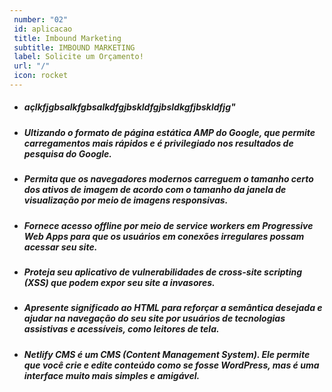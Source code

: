 ```yaml
---
 number: "02"
 id: aplicacao
 title: Imbound Marketing
 subtitle: IMBOUND MARKETING
 label: Solicite um Orçamento!
 url: "/"
 icon: rocket
---
```


* ##### açlkfjgbsalkfgbsalkdfgjbskldfgjbsldkgfjbskldfjg"

* ##### Ultizando o formato de página estática AMP do Google, que permite carregamentos mais rápidos e é privilegiado nos resultados de pesquisa do Google.

* ##### Permita que os navegadores modernos carreguem o tamanho certo dos ativos de imagem de acordo com o tamanho da janela de visualização por meio de imagens responsivas.

* ##### Fornece acesso offline por meio de service workers em Progressive Web Apps para que os usuários em conexões irregulares possam acessar seu site.

* ##### Proteja seu aplicativo de vulnerabilidades de cross-site scripting (XSS) que podem expor seu site a invasores.

* ##### Apresente significado ao HTML para reforçar a semântica desejada e ajudar na navegação do seu site por usuários de tecnologias assistivas e acessíveis, como leitores de tela.

* ##### Netlify CMS é um CMS (Content Management System). Ele permite que você crie e edite conteúdo como se fosse WordPress, mas é uma interface muito mais simples e amigável.